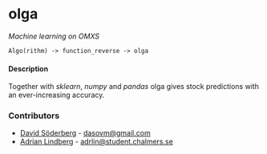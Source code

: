 # olga

_Machine learning on OMXS_

```
Algo(rithm) -> function_reverse -> olga
```

#### Description
Together with _sklearn_, _numpy_ and _pandas_ olga gives stock predictions with an ever-increasing accuracy. 

    

### Contributors
*   [David Söderberg](https://github.com/dasovm/) - dasovm@gmail.com
*   [Adrian Lindberg](https://github.com/lindbergan/) - adrlin@student.chalmers.se